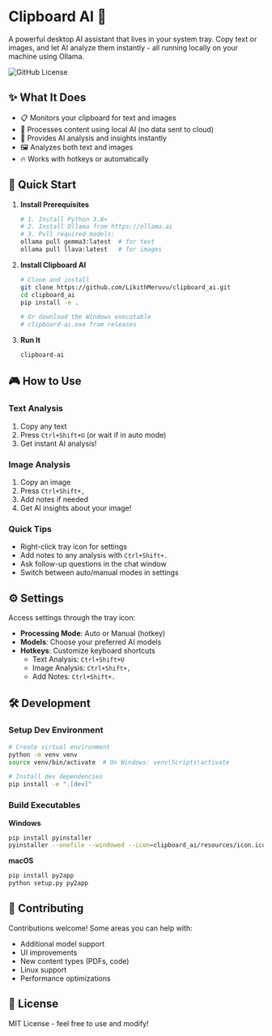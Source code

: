 # Clipboard AI 🚀

A powerful desktop AI assistant that lives in your system tray. Copy text or images, and let AI analyze them instantly - all running locally on your machine using Ollama.

![GitHub License](https://img.shields.io/github/license/LikithMeruvu/Clipboard_ai)

## ✨ What It Does

- 📋 Monitors your clipboard for text and images
- 🤖 Processes content using local AI (no data sent to cloud)
- 💬 Provides AI analysis and insights instantly
- 🖼️ Analyzes both text and images
- 🔥 Works with hotkeys or automatically

## 🚀 Quick Start

1. **Install Prerequisites**
   ```bash
   # 1. Install Python 3.8+
   # 2. Install Ollama from https://ollama.ai
   # 3. Pull required models:
   ollama pull gemma3:latest  # for text
   ollama pull llava:latest   # for images
   ```

2. **Install Clipboard AI**
   ```bash
   # Clone and install
   git clone https://github.com/LikithMeruvu/clipboard_ai.git
   cd clipboard_ai
   pip install -e .

   # Or download the Windows executable
   # clipboard-ai.exe from releases
   ```

3. **Run It**
   ```bash
   clipboard-ai
   ```

## 🎮 How to Use

### Text Analysis
1. Copy any text
2. Press `Ctrl+Shift+U` (or wait if in auto mode)
3. Get instant AI analysis!

### Image Analysis
1. Copy an image
2. Press `Ctrl+Shift+,`
3. Add notes if needed
4. Get AI insights about your image!

### Quick Tips
- Right-click tray icon for settings
- Add notes to any analysis with `Ctrl+Shift+.`
- Ask follow-up questions in the chat window
- Switch between auto/manual modes in settings

## ⚙️ Settings

Access settings through the tray icon:
- **Processing Mode**: Auto or Manual (hotkey)
- **Models**: Choose your preferred AI models
- **Hotkeys**: Customize keyboard shortcuts
  - Text Analysis: `Ctrl+Shift+U`
  - Image Analysis: `Ctrl+Shift+,`
  - Add Notes: `Ctrl+Shift+.`

## 🛠️ Development

### Setup Dev Environment
```bash
# Create virtual environment
python -m venv venv
source venv/bin/activate  # On Windows: venv\Scripts\activate

# Install dev dependencies
pip install -e ".[dev]"
```

### Build Executables

**Windows**
```bash
pip install pyinstaller
pyinstaller --onefile --windowed --icon=clipboard_ai/resources/icon.ico --name=clipboard-ai clipboard_ai/main.py
```

**macOS**
```bash
pip install py2app
python setup.py py2app
```

## 🤝 Contributing

Contributions welcome! Some areas you can help with:
- Additional model support
- UI improvements
- New content types (PDFs, code)
- Linux support
- Performance optimizations

## 📝 License

MIT License - feel free to use and modify!